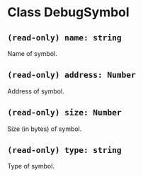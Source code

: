 # Class DebugSymbol

## `(read-only) name: string`

Name of symbol.

## `(read-only) address: Number`

Address of symbol.

## `(read-only) size: Number`

Size (in bytes) of symbol.

## `(read-only) type: string`

Type of symbol.
